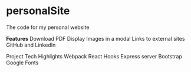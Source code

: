 # personalSite

The code for my personal website

**Features**
Download PDF
Display Images in a modal 
Links to external sites GitHub and LinkedIn

Project Tech Highlights 
Webpack
React Hooks
Express server 
Bootstrap
Google Fonts
